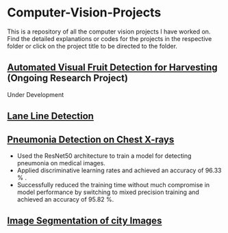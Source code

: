 # Computer-Vision-Projects

This is a repository of all the computer vision projects I have worked on. Find the detailed explanations or codes for the projects in the respective folder or click on the project title to be directed to the folder.

## [Automated Visual Fruit Detection for Harvesting](https://github.com/ritvik02/Computer-Vision-Projects/tree/main/automated%20visual%20fruit%20detection%20for%20harvesting)   (Ongoing Research Project)
Under Development


## [Lane Line Detection](https://github.com/ritvik02/Computer-Vision-Projects/tree/main/Lane%20Line%20Detection)


## [Pneumonia Detection on Chest X-rays](https://github.com/ritvik02/Computer-Vision-Projects/tree/main/Pneumonia%20Detection%20on%20Chest%20X-rays)
-	Used the ResNet50 architecture to train a model for detecting pneumonia on medical images.
-	Applied discriminative learning rates and achieved an accuracy of 96.33 % .
-	Successfully reduced the training time without much compromise in model performance by switching to mixed 
precision training and achieved an accuracy of 95.82 %.


## [Image Segmentation of city Images](https://github.com/ritvik02/Computer-Vision-Projects/blob/main/Image%20Segmentation%20of%20City%20Images/README.md)
